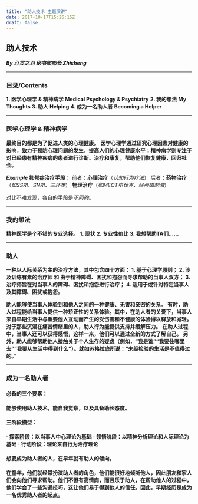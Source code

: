 ```yaml
---
title: "助人技术 主题演讲"
date: 2017-10-17T15:26:15Z
draft: false
---
```


## 助人技术
***By 心灵之羽 秘书部部长 Zhisheng***

---

### 目录/Contents
**1. 医学心理学 & 精神病学**
    **Medical Psychology & Psychiatry**
**2. 我的想法**
   **My Thoughts**
**3. 助人**
   **Helping**
**4. 成为一名助人者**
   **Becoming a Helper**

---

### 医学心理学 & 精神病学
**最终目的都是为了促进人类的心理健康。**
**医学心理学通过研究心理因素对健康的影响，致力于预防心理问题的发生，提高人们的心理健康水平；精神病学则专注于对已经患有精神疾病的患者进行诊断、治疗和康复，帮助他们恢复健康，回归社会。**

***Example*  抑郁症治疗手段：**
前者：**心理治疗**（*认知行为疗法*）
后者：**药物治疗**（*如SSRI、SNRI、三环类*）
**物理治疗**（*如MECT电休克、经颅磁刺激*）

对比不难发现，各自的手段是*不同的*。

---

### 我的想法
**精神医学是个不错的专业选择。**
**1. 现状**
**2. 专业性价比**
**3. 我想帮助TA们......**

---

### 助人
**一种以人际关系为主的治疗方法，其中包含四个方面：**
**1. 基于心理学原则；**
**2. 涉及训练有素的治疗师 和 由于精神障碍、困扰和抱怨而寻求帮助的当事人双方；**
**3. 治疗师旨在对当事人的障碍、困扰和抱怨进行治疗；**
**4. 适用于或针对特定当事人及其障碍、困扰或抱怨。**

**助人能够使当事人体验到和他人之间的一种健康、无害和亲密的关系。**
**有时，助人过程能给当事人提供一种矫正性的关系体验。其中，在助人者的关爱下，当事人来自早期生活中与重要他人互动而产生的受伤害和不健康的体验得以释放和减轻。**
**对于那些沉浸在痛苦情绪里的人，助人行为能提供支持并缓解压力。**
**在助人过程中，当事人还可以获得感悟，这样一来，他们可以通过全新的方式了解自己。**
**另外，助人能够帮助他人接触关于个人生存的疑虑（例如，“我是谁”“我要往哪里去”“我要从生活中得到什么”）。就如苏格拉底所说：“未经检验的生活是不值得过的。”**

---

### 成为一名助人者
#### 必备的三个要素：
**能够使用助人技术，能自我觉察，以及具备助长态度。**

#### 三阶段模型：
**· 探索阶段：以当事人中心理论为基础**
**· 领悟阶段：以精神分析理论和人际理论为基础**
**· 行动阶段：理论来自行为治疗理论**

#### 想要成为助人者的人，在早年就有助人的倾向。
**在童年，他们就经常扮演助人者的角色，他们能很好地倾听他人，因此朋友和家人们会向他们寻求帮助。他们不但有高情商，而且乐于助人，在帮助他人的过程中，他们学会了一些沟通技巧，这让他们易于得到他人的信任。因此，早期经历是成为一名优秀助人者的起点。**










